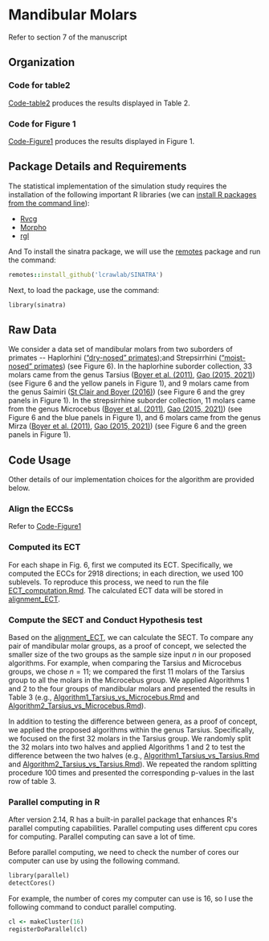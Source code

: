 # Mandibular Molars
Refer to section 7 of the manuscript
## Organization

### Code for table2
[Code-table2](https://github.com/JinyuWang123/TDA/tree/main/Mandibular%20Molars/Code_table2) produces the results displayed in Table 2.
### Code for Figure 1
[Code-Figure1](https://github.com/JinyuWang123/TDA/tree/main/Mandibular%20Molars/Code_Figure1) produces the results displayed in Figure 1.
## Package Details and Requirements
The statistical implementation of the simulation study requires the installation of the following important R libraries (we can [install R packages from the command line](https://cran.r-project.org/doc/manuals/r-release/R-admin.html#Installing-packages)):
* [Rvcg](https://cran.r-project.org/web/packages/Rvcg/index.html)
* [Morpho](https://cran.r-project.org/web/packages/Morpho/index.html)
* [rgl](https://cran.r-project.org/web/packages/rgl/index.html)

And To install the sinatra package, we will use the [remotes](https://cran.r-project.org/web/packages/remotes/index.html) package and run the command:
```ruby
remotes::install_github('lcrawlab/SINATRA') 
```
Next, to load the package, use the command:
```ruby
library(sinatra)
```
## Raw Data
We consider a data set of mandibular molars from two suborders of primates -- Haplorhini ([“dry-nosed” primates](https://gaotingran.com/codes/codes.html));and Strepsirrhini ([“moist-nosed” primates](https://www.morphosource.org/projects/000000C89)) (see Figure 6). In the haplorhine suborder collection, 33 molars came from the genus Tarsius ([Boyer et al. (2011)](https://doi.org/10.1073/pnas.1112822108), [Gao (2015, 2021)](https://doi.org/10.1016/j.acha.2019.08.001)) (see Figure 6 and the yellow panels in Figure 1), and 9 molars came from the genus Saimiri ([St Clair and Boyer (2016)](https://onlinelibrary.wiley.com/doi/10.1002/ajpa.23021)) (see Figure 6 and the grey panels in Figure 1). In the strepsirrhine suborder collection, 11 molars came from the genus Microcebus  ([Boyer et al. (2011)](https://doi.org/10.1073/pnas.1112822108), [Gao (2015, 2021)](https://doi.org/10.1016/j.acha.2019.08.001)) (see Figure 6 and the blue panels in Figure 1), and 6 molars came from the genus Mirza  ([Boyer et al. (2011)](https://doi.org/10.1073/pnas.1112822108), [Gao (2015, 2021)](https://doi.org/10.1016/j.acha.2019.08.001)) (see Figure 6 and the green panels in Figure 1).
## Code Usage
Other details of our implementation choices for the algorithm are provided below.
### Align the ECCSs
Refer to [Code-Figure1](https://github.com/JinyuWang123/TDA/tree/main/Mandibular%20Molars/Code_Figure1)

### Computed its ECT
For each shape in Fig. 6, first we computed its ECT. Specifically, we computed the ECCs for 2918 directions; in each direction, we used 100 sublevels. To reproduce this process, we need to run the file [ECT_computation.Rmd](https://github.com/JinyuWang123/TDA/blob/main/Mandibular%20Molars/ECT_computation.Rmd). The calculated ECT data will be stored in [alignment_ECT](https://github.com/JinyuWang123/TDA/tree/main/Mandibular%20Molars/alignment_ECT).
### Compute the SECT and Conduct Hypothesis test

Based on the [alignment_ECT](https://github.com/JinyuWang123/TDA/tree/main/Mandibular%20Molars/alignment_ECT), we can calculate the SECT. To compare any pair of mandibular molar groups, as a proof of concept, we selected the smaller size of the two groups as the sample size input $n$ in our proposed algorithms. For example, when comparing the Tarsius and Microcebus groups, we chose $n=11$; we compared the first 11 molars of the Tarsius group to all the molars in the Microcebus group. We applied Algorithms 1 and 2 to the four groups of mandibular molars and presented the results in Table 3 (e.g., [Algorithm1_Tarsius_vs_Microcebus.Rmd](https://github.com/JinyuWang123/TDA/blob/main/Mandibular%20Molars/Algorithm1_Tarsius_vs_Microcebus.Rmd) and [Algorithm2_Tarsius_vs_Microcebus.Rmd](https://github.com/JinyuWang123/TDA/blob/main/Mandibular%20Molars/Algorithm2_Tarsius_vs_Microcebus.Rmd)).

In addition to testing the difference between genera, as a proof of concept, we applied the proposed algorithms within the genus Tarsius. Specifically, we focused on the first 32 molars in the Tarsius group. We randomly split the 32 molars into two halves and applied Algorithms 1 and 2 to test the difference between the two halves (e.g., [Algorithm1_Tarsius_vs_Tarsius.Rmd](https://github.com/JinyuWang123/TDA/blob/main/Mandibular%20Molars/Algorithm1_Tarsius_vs_Tarsius.Rmd) and [Algorithm2_Tarsius_vs_Tarsius.Rmd](https://github.com/JinyuWang123/TDA/blob/main/Mandibular%20Molars/Algorithm2_Tarsius_vs_Tarsius.Rmd)). We repeated the random splitting procedure 100 times and presented the corresponding p-values in the last row of table 3.
### Parallel computing in R
After version 2.14, R has a built-in parallel package that enhances R's parallel computing capabilities. Parallel computing uses different cpu cores for computing. Parallel computing can save a lot of time.

Before parallel computing, we need to check the number of cores our computer can use by using the following command.
```ruby
library(parallel) 
detectCores()
```
For example, the number of cores my computer can use is 16, so I use the following command to conduct parallel computing.
```ruby
cl <- makeCluster(16)
registerDoParallel(cl)
```
